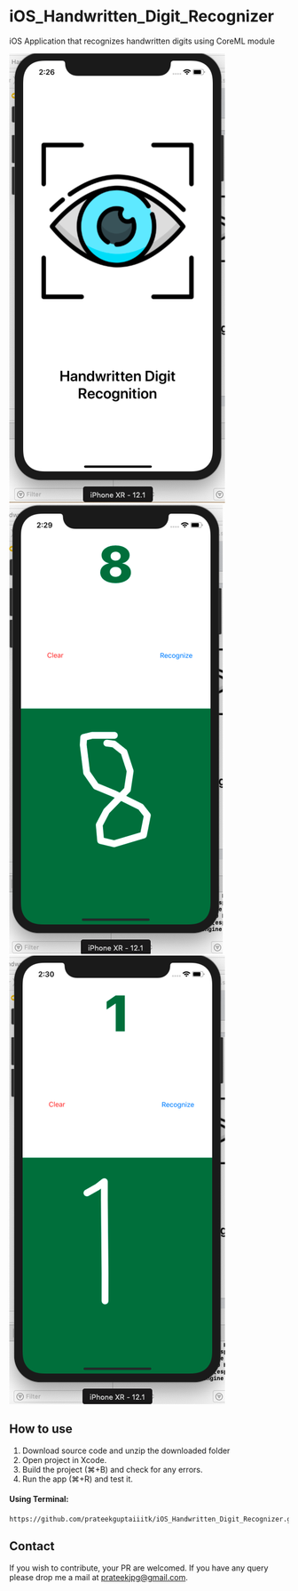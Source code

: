 # iOS_Handwritten_Digit_Recognizer
iOS Application that recognizes handwritten digits using CoreML module

![alt text](https://github.com/prateekguptaiiitk/iOS_Handwritten_Digit_Recognizer/blob/master/LaunchScreen.png) &nbsp;&nbsp;&nbsp; ![alt text](https://github.com/prateekguptaiiitk/iOS_Handwritten_Digit_Recognizer/blob/master/Demo1.png) &nbsp;&nbsp;&nbsp; ![alt text](https://github.com/prateekguptaiiitk/iOS_Handwritten_Digit_Recognizer/blob/master/Demo2.png)


## How to use
1. Download source code and unzip the downloaded folder
2. Open project in Xcode.
3. Build the project (⌘+B) and check for any errors.
4. Run the app (⌘+R) and test it.

#### Using Terminal:

``` 
https://github.com/prateekguptaiiitk/iOS_Handwritten_Digit_Recognizer.git
```

## Contact

If you wish to contribute, your PR are welcomed. If you have any query please drop me a mail at prateekjpg@gmail.com.
